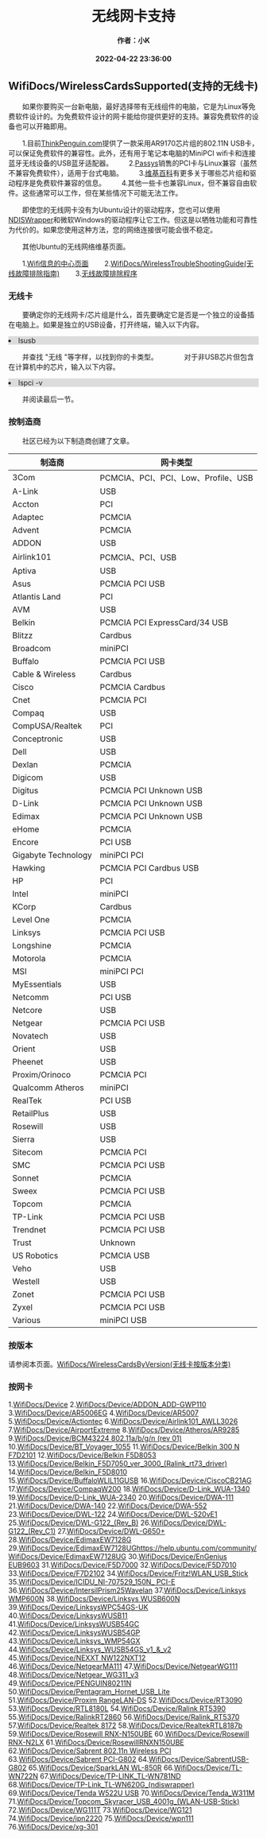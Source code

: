 # <center>无线网卡支持</center>
#### <center>作者：小K</center>
#### <center>2022-04-22 23:36:00</center>




## WifiDocs/WirelessCardsSupported(支持的无线卡)

　　如果你要购买一台新电脑，最好选择带有无线组件的电脑，它是为Linux等免费软件设计的。为免费软件设计的网卡能给你提供更好的支持。兼容免费软件的设备也可以开箱即用。

　　1.目前[ThinkPenguin.com](http://thinkpenguin.com/)提供了一款采用AR9170芯片组的802.11N USB卡，可以保证免费软件的兼容性。此外，还有用于笔记本电脑的MiniPCI wifi卡和连接蓝牙无线设备的USB蓝牙适配器。
　　2.[Passys](http://www.passys.nl/wirelessnetwork)销售的PCI卡与Linux兼容（虽然不兼容免费软件），适用于台式电脑。
　　3.[维基百科](http://en.wikipedia.org/wiki/Comparison_of_open_source_wireless_drivers)有更多关于哪些芯片组和驱动程序是免费软件兼容的信息。
　　4.其他一些卡也兼容Linux，但不兼容自由软件。这些通常可以工作，但在某些情况下可能无法工作。

　　即使您的无线网卡没有为Ubuntu设计的驱动程序，您也可以使用[NDISWrapper](http://ndiswrapper.sourceforge.net/)和微软Windows的驱动程序让它工作。但这是以牺牲功能和可靠性为代价的。如果您使用这种方法，您的网络连接很可能会很不稳定。

　　其他Ubuntu的无线网络维基页面。

　　1.[Wifi信息的中心页面](https://help.ubuntu.com/community/WifiDocs)
　　2.[WifiDocs/WirelessTroubleShootingGuide(无线故障排除指南)](https://help.ubuntu.com/community/WifiDocs/WirelessTroubleShootingGuide)
　　3.[无线故障排除程序](https://help.ubuntu.com/community/WirelessTroubleshootingProcedure)

### 无线卡
　　要确定你的无线网卡/芯片组是什么，首先要确定它是否是一个独立的设备插在电脑上。如果是独立的USB设备，打开终端，输入以下内容。

<li style="background:	#DCDCDC">lsusb</li>

　　并查找 "无线 "等字样，以找到你的卡类型。　　
　　对于非USB芯片但包含在计算机中的芯片，输入以下内容。

<li style="background:	#DCDCDC">lspci -v</li>

　　并阅读最后一节。

### 按制造商
　　社区已经为以下制造商创建了文章。


 | 制造商 | 网卡类型  |
 | ----  | -------- |
 | 3Com  | PCMCIA、PCI、PCI、Low、Profile、USB |
 | A-Link | USB |
 | Accton | PCI |
 | Adaptec | PCMCIA |
 | Advent | PCMCIA |
 | ADDON | USB |
 | Airlink101 | PCMCIA、PCI、USB |
 | Aptiva | USB |
 | Asus | PCMCIA PCI USB |
 | Atlantis Land | PCI
 | AVM | USB |
 | Belkin | PCMCIA PCI ExpressCard/34 USB |
 | Blitzz | Cardbus |
 | Broadcom | miniPCI |
 | Buffalo | PCMCIA PCI USB |
 | Cable & Wireless | Cardbus
 | Cisco | PCMCIA Cardbus |
 | Cnet | PCMCIA PCI |
 | Compaq | USB |
 | CompUSA/Realtek | PCI |
 | Conceptronic | USB
 | Dell | USB |
 | Dexlan | PCMCIA |
 | Digicom | USB |
 | Digitus | PCMCIA PCI Unknown USB |
 | D-Link | PCMCIA PCI Unknown USB |
 | Edimax | PCMCIA PCI Unknown USB |
 | eHome | PCMCIA |
 | Encore | PCI USB |
 | Gigabyte Technology | miniPCI PCI |
 | Hawking | PCMCIA PCI Cardbus USB |
 | HP | PCI |
 | Intel | miniPCI |
 | KCorp | Cardbus |
 | Level One | PCMCIA |
 | Linksys | PCMCIA PCI USB |
 | Longshine | PCMCIA |
 | Motorola | PCMCIA
 | MSI | miniPCI PCI |
 | MyEssentials | USB |
 | Netcomm | PCI USB |
 | Netcore | USB |
 | Netgear | PCMCIA PCI USB |
 | Novatech | USB |
 | Orient | USB |
 | Pheenet | USB |
 | Proxim/Orinoco | PCMCIA PCI |
 | Qualcomm Atheros | miniPCI |
 | RealTek | PCI USB |
 | RetailPlus | USB |
 | Rosewill | USB |
 | Sierra | USB |
 | Sitecom | PCMCIA PCI |
 | SMC | PCMCIA PCI USB |
 | Sonnet | PCMCIA |
 | Sweex | PCMCIA PCI USB |
 | Topcom | PCMCIA |
 | TP-Link | PCMCIA PCI USB |
 | Trendnet | PCMCIA PCI USB |
 | Trust | Unknown |
 | US Robotics | PCMCIA USB |
 | Veho | USB |
 | Westell | USB |
 | Zonet | PCMCIA PCI USB |
 | Zyxel | PCMCIA PCI USB |
 | Various | miniPCI USB |


### 按版本
请参阅本页面。[WifiDocs/WirelessCardsByVersion(无线卡按版本分类)](https://help.ubuntu.com/community/WifiDocs/WirelessCardsByVersion)

### 按网卡

1.[WifiDocs/Device](https://help.ubuntu.com/community/WifiDocs/Device)
2.[WifiDocs/Device/ADDON_ADD-GWP110](https://help.ubuntu.com/community/WifiDocs/Device/ADDON_ADD-GWP110)
3.[WifiDocs/Device/AR5006EG](https://help.ubuntu.com/community/WifiDocs/Device/AR5006EG)
4.[WifiDocs/Device/AR5007](https://help.ubuntu.com/community/WifiDocs/Device/Actiontec)
5.[WifiDocs/Device/Actiontec](https://help.ubuntu.com/community/WifiDocs/Device/Actiontec)
6.[WifiDocs/Device/Airlink101_AWLL3026](https://help.ubuntu.com/community/WifiDocs/Device/Airlink101_AWLL3026)
7.[WifiDocs/Device/AirportExtreme](https://help.ubuntu.com/community/WifiDocs/Device/AirportExtreme)
8.[WifiDocs/Device/Atheros/AR9285](https://help.ubuntu.com/community/WifiDocs/Device/Atheros/AR9285)
9.[WifiDocs/Device/BCM43224 802.11a/b/g/n (rev 01)](https://help.ubuntu.com/community/WifiDocs/Device/BCM43224%20802.11a/b/g/n%20%28rev%2001%29)
10.[WifiDocs/Device/BT_Voyager_1055](https://help.ubuntu.com/community/WifiDocs/Device/BT_Voyager_1055)
11.[WifiDocs/Device/Belkin 300 N F7D2101](https://help.ubuntu.com/community/WifiDocs/Device/Belkin%20300%20N%20F7D2101)
12.[WifiDocs/Device/Belkin F5D8053](https://help.ubuntu.com/community/WifiDocs/Device/Belkin%20F5D8053)
13.[WifiDocs/Device/Belkin_F5D7050_ver_3000_(Ralink_rt73_driver)](https://help.ubuntu.com/community/WifiDocs/Device/Belkin_F5D7050_ver_3000_%28Ralink_rt73_driver%29)
14.[WifiDocs/Device/Belkin_F5D8010](https://help.ubuntu.com/community/WifiDocs/Device/Belkin_F5D8010)
15.[WifiDocs/Device/BuffaloWLIL11GUSB](https://help.ubuntu.com/community/WifiDocs/Device/BuffaloWLIL11GUSB)
16.[WifiDocs/Device/CiscoCB21AG](https://help.ubuntu.com/community/WifiDocs/Device/CiscoCB21AG)
17.[WifiDocs/Device/CompaqW200](https://help.ubuntu.com/community/WifiDocs/Device/CompaqW200)
18.[WifiDocs/Device/D-Link_WUA-1340](https://help.ubuntu.com/community/WifiDocs/Device/D-Link_WUA-1340)
19.[WifiDocs/Device/D-Link_WUA-2340](https://help.ubuntu.com/community/WifiDocs/Device/D-Link_WUA-2340)
20.[WifiDocs/Device/DWA-111](https://help.ubuntu.com/community/WifiDocs/Device/DWA-111)
21.[WifiDocs/Device/DWA-140](https://help.ubuntu.com/community/WifiDocs/Device/DWA-140)
22.[WifiDocs/Device/DWA-552](https://help.ubuntu.com/community/WifiDocs/Device/DWA-552)
23.[WifiDocs/Device/DWL-122](https://help.ubuntu.com/community/WifiDocs/Device/DWL-122)
24.[WifiDocs/Device/DWL-520vE1](https://help.ubuntu.com/community/WifiDocs/Device/DWL-520vE1)
25.[WifiDocs/Device/DWL-G122_(Rev_B)](https://help.ubuntu.com/community/WifiDocs/Device/DWL-G122_%28Rev_B%29)
26.[WifiDocs/Device/DWL-G122_(Rev_C1)](https://help.ubuntu.com/community/WifiDocs/Device/DWL-G122_%28Rev_C1%29)
27.[WifiDocs/Device/DWL-G650+](https://help.ubuntu.com/community/WifiDocs/Device/DWL-G650%2B)
28.[WifiDocs/Device/EdimaxEW7128G](https://help.ubuntu.com/community/WifiDocs/Device/EdimaxEW7128G)
29.[WifiDocs/Device/EdimaxEW7128UG]()https://help.ubuntu.com/community/WifiDocs/Device/EdimaxEW7128UG
30.[WifiDocs/Device/EnGenius EUB9603](https://help.ubuntu.com/community/WifiDocs/Device/EnGenius%20EUB9603)
31.[WifiDocs/Device/F5D7000](https://help.ubuntu.com/community/WifiDocs/Device/F5D7000)
32.[WifiDocs/Device/F5D7010](https://help.ubuntu.com/community/WifiDocs/Device/F5D7010)
33.[WifiDocs/Device/F7D2102](https://help.ubuntu.com/community/WifiDocs/Device/F7D2102)
34.[WifiDocs/Device/Fritz!WLAN_USB_Stick](https://help.ubuntu.com/community/WifiDocs/Device/Fritz%21WLAN_USB_Stick)
35.[WifiDocs/Device/ICIDU_NI-707529_150N_ PCI-E](https://help.ubuntu.com/community/WifiDocs/Device/ICIDU_NI-707529_150N_%20PCI-E)
36.[WifiDocs/Device/IntersilPrism25Wavelan](https://help.ubuntu.com/community/WifiDocs/Device/IntersilPrism25Wavelan)
37.[WifiDocs/Device/Linksys WMP600N](https://help.ubuntu.com/community/WifiDocs/Device/Linksys%20WMP600N)
38.[WifiDocs/Device/Linksys WUSB600N](https://help.ubuntu.com/community/WifiDocs/Device/Linksys%20WUSB600N)
39.[WifiDocs/Device/LinksysWPC54GS-UK](https://help.ubuntu.com/community/WifiDocs/Device/LinksysWPC54GS-UK)
40.[WifiDocs/Device/LinksysWUSB11](https://help.ubuntu.com/community/WifiDocs/Device/LinksysWUSB11)
41.[WifiDocs/Device/LinksysWUSB54GC](https://help.ubuntu.com/community/WifiDocs/Device/LinksysWUSB54GC)
42.[WifiDocs/Device/LinksysWUSB54GP](https://help.ubuntu.com/community/WifiDocs/Device/LinksysWUSB54GP)
43.[WifiDocs/Device/Linksys_WMP54GX](https://help.ubuntu.com/community/WifiDocs/Device/Linksys_WMP54GX)
44.[WifiDocs/Device/Linksys_WUSB54GS_v1_&_v2](https://help.ubuntu.com/community/WifiDocs/Device/Linksys_WUSB54GS_v1_%26_v2)
45.[WifiDocs/Device/NEXXT NW122NXT12](https://help.ubuntu.com/community/WifiDocs/Device/NEXXT%20NW122NXT12)
46.[WifiDocs/Device/NetgearMA111](https://help.ubuntu.com/community/WifiDocs/Device/NetgearMA111)
47.[WifiDocs/Device/NetgearWG111](https://help.ubuntu.com/community/WifiDocs/Device/NetgearWG111)
48.[WifiDocs/Device/Netgear_WG311_v3](https://help.ubuntu.com/community/WifiDocs/Device/Netgear_WG311_v3)
49.[WifiDocs/Device/PENGUIN80211N](https://help.ubuntu.com/community/WifiDocs/Device/PENGUIN80211N)
50.[WifiDocs/Device/Pentagram_Hornet_USB_Lite](https://help.ubuntu.com/community/WifiDocs/Device/Pentagram_Hornet_USB_Lite)
51.[WifiDocs/Device/Proxim RangeLAN-DS](https://help.ubuntu.com/community/WifiDocs/Device/Proxim%20RangeLAN-DS)
52.[WifiDocs/Device/RT3090](https://help.ubuntu.com/community/WifiDocs/Device/RT3090)
53.[WifiDocs/Device/RTL8180L](https://help.ubuntu.com/community/WifiDocs/Device/RTL8180L)
54.[WifiDocs/Device/Ralink RT5390](https://help.ubuntu.com/community/WifiDocs/Device/Ralink%20RT5390)
55.[WifiDocs/Device/RalinkRT2860](https://help.ubuntu.com/community/WifiDocs/Device/RalinkRT2860)
56.[WifiDocs/Device/Ralink_RT5370](https://help.ubuntu.com/community/WifiDocs/Device/Ralink_RT5370)
57.[WifiDocs/Device/Realtek 8172](https://help.ubuntu.com/community/WifiDocs/Device/Realtek%208172)
58.[WifiDocs/Device/RealtekRTL8187b](https://help.ubuntu.com/community/WifiDocs/Device/RealtekRTL8187b)
59.[WifiDocs/Device/Rosewill RNX-N150UBE](https://help.ubuntu.com/community/WifiDocs/Device/Rosewill%20RNX-N150UBE)
60.[WifiDocs/Device/Rosewill RNX-N2LX](https://help.ubuntu.com/community/WifiDocs/Device/Rosewill%20RNX-N2LX)
61.[WifiDocs/Device/RosewillRNXN150UBE](https://help.ubuntu.com/community/WifiDocs/Device/RosewillRNXN150UBE)
62.[WifiDocs/Device/Sabrent 802.11n Wireless PCI](https://help.ubuntu.com/community/WifiDocs/Device/Sabrent%20802.11n%20Wireless%20PCI)
63.[WifiDocs/Device/Sabrent PCI-G802](https://help.ubuntu.com/community/WifiDocs/Device/Sabrent%20PCI-G802)
64.[WifiDocs/Device/SabrentUSB-G802](https://help.ubuntu.com/community/WifiDocs/Device/SabrentUSB-G802)
65.[WifiDocs/Device/SparkLAN WL-850R](https://help.ubuntu.com/community/WifiDocs/Device/SparkLAN%20WL-850R)
66.[WifiDocs/Device/TL-WN722N](https://help.ubuntu.com/community/WifiDocs/Device/TL-WN722N)
67.[WifiDocs/Device/TP-LINK_TL-WN781ND](https://help.ubuntu.com/community/WifiDocs/Device/TP-LINK_TL-WN781ND)
68.[WifiDocs/Device/TP-Link_TL-WN620G_(ndiswrapper)](https://help.ubuntu.com/community/WifiDocs/Device/TP-Link_TL-WN620G_%28ndiswrapper%29)
69.[WifiDocs/Device/Tenda W522U USB](https://help.ubuntu.com/community/WifiDocs/Device/Tenda%20W522U%20USB)
70.[WifiDocs/Device/Tenda_W311M](https://help.ubuntu.com/community/WifiDocs/Device/Tenda_W311M)
71.[WifiDocs/Device/Topcom_Skyracer_USB_4001g_(WLAN-USB-Stick)](https://help.ubuntu.com/community/WifiDocs/Device/Topcom_Skyracer_USB_4001g_%28WLAN-USB-Stick%29)
72.[WifiDocs/Device/WG111T](https://help.ubuntu.com/community/WifiDocs/Device/WG111T)
73.[WifiDocs/Device/WG121](https://help.ubuntu.com/community/WifiDocs/Device/WG121)
74.[WifiDocs/Device/ipn2220](https://help.ubuntu.com/community/WifiDocs/Device/ipn2220)
75.[WifiDocs/Device/wpn111](https://help.ubuntu.com/community/WifiDocs/Device/wpn111)
76.[WifiDocs/Device/xg-301](https://help.ubuntu.com/community/WifiDocs/Device/xg-301)
